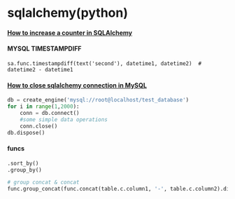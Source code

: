 # sqlalchemy(python)

#### [How to increase a counter in SQLAlchemy](https://stackoverflow.com/a/2334917/6279975)


#### MYSQL TIMESTAMPDIFF

`sa.func.timestampdiff(text('second'), datetime1, datetime2)  # datetime2 - datetime1`


#### [How to close sqlalchemy connection in MySQL](https://stackoverflow.com/questions/8645250/how-to-close-sqlalchemy-connection-in-mysql)

```python
db = create_engine('mysql://root@localhost/test_database')
for i in range(1,2000):
    conn = db.connect()
    #some simple data operations
    conn.close()
db.dispose()
```

#### funcs

```python
.sort_by()
.group_by()

# group concat & concat
func.group_concat(func.concat(table.c.column1, '-', table.c.column2).distinct()).label('otherName'),

```